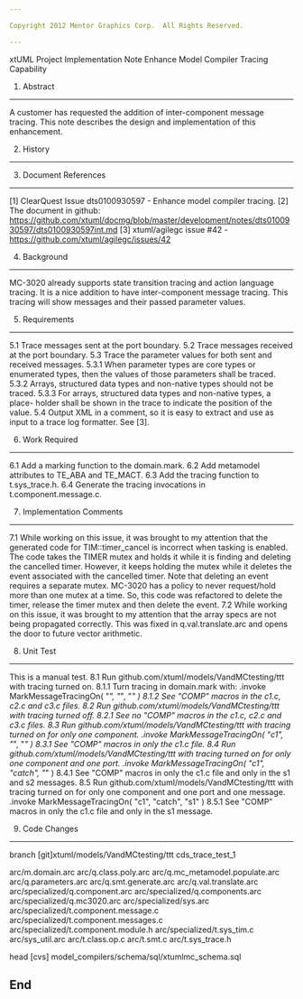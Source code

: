 ```yaml
---

Copyright 2012 Mentor Graphics Corp.  All Rights Reserved.

---
```


xtUML Project Implementation Note
Enhance Model Compiler Tracing Capability

1. Abstract
-----------
A customer has requested the addition of inter-component message tracing.
This note describes the design and implementation of this enhancement.

2. History
----------

3. Document References
----------------------
[1] ClearQuest Issue dts0100930597 - Enhance model compiler tracing.
[2] The document in github:
https://github.com/xtuml/docmg/blob/master/development/notes/dts0100930597/dts0100930597int.md
[3] xtuml/agilegc issue #42 - https://github.com/xtuml/agilegc/issues/42

4. Background
-------------
MC-3020 already supports state transition tracing and action language
tracing.  It is a nice addition to have inter-component message tracing.
This tracing will show messages and their passed parameter values.

5. Requirements
---------------
5.1    Trace messages sent at the port boundary.
5.2    Trace messages received at the port boundary.
5.3    Trace the parameter values for both sent and received messages.
5.3.1  When parameter types are core types or enumerated types, then
       the values of those parameters shall be traced.
5.3.2  Arrays, structured data types and non-native types should not be
       traced.
5.3.3  For arrays, structured data types and non-native types, a place-
       holder shall be shown in the trace to indicate the position of
       the value.
5.4    Output XML in a comment, so it is easy to extract and use as input
       to a trace log formatter.
See [3].

6. Work Required
----------------
6.1  Add a marking function to the domain.mark.
6.2  Add metamodel attributes to TE_ABA and TE_MACT.
6.3  Add the tracing function to t.sys_trace.h.
6.4  Generate the tracing invocations in t.component.message.c.

7. Implementation Comments
--------------------------
7.1  While working on this issue, it was brought to my attention that
     the generated code for TIM::timer_cancel is incorrect when tasking
     is enabled.  The code takes the TIMER mutex and holds it while it
     is finding and deleting the cancelled timer.  However, it keeps holding
     the mutex while it deletes the event associated with the cancelled 
     timer.  Note that deleting an event requires a separate mutex.
     MC-3020 has a policy to never request/hold more than one mutex at
     a time.  So, this code was refactored to delete the timer, release 
     the timer mutex and then delete the event.
7.2  While working on this issue, it was brought to my attention that
     the array specs are not being propagated correctly.  This was
     fixed in q.val.translate.arc and opens the door to future vector
     arithmetic.

8. Unit Test
------------
This is a manual test.
8.1   Run github.com/xtuml/models/VandMCtesting/ttt with tracing turned on.
8.1.1 Turn tracing in domain.mark with:
      .invoke MarkMessageTracingOn( "*", "*", "*" )
8.1.2 See "COMP" macros in the c1.c, c2.c and c3.c files.
8.2   Run github.com/xtuml/models/VandMCtesting/ttt with tracing turned off.
8.2.1 See _no_ "COMP" macros in the c1.c, c2.c and c3.c files.
8.3   Run github.com/xtuml/models/VandMCtesting/ttt with tracing turned on
      for only one component.
      .invoke MarkMessageTracingOn( "c1", "*", "*" )
8.3.1 See "COMP" macros in only the c1.c file.
8.4   Run github.com/xtuml/models/VandMCtesting/ttt with tracing turned on
      for only one component and one port.
      .invoke MarkMessageTracingOn( "c1", "catch", "*" )
8.4.1 See "COMP" macros in only the c1.c file and only in the s1 and s2
      messages.
8.5   Run github.com/xtuml/models/VandMCtesting/ttt with tracing turned on
      for only one component and one port and one message.
      .invoke MarkMessageTracingOn( "c1", "catch", "s1" )
8.5.1 See "COMP" macros in only the c1.c file and only in the s1 message.

9. Code Changes
---------------
branch [git]xtuml/models/VandMCtesting/ttt cds_trace_test_1

arc/m.domain.arc
arc/q.class.poly.arc
arc/q.mc_metamodel.populate.arc
arc/q.parameters.arc
arc/q.smt.generate.arc
arc/q.val.translate.arc
arc/specialized/q.component.arc
arc/specialized/q.components.arc
arc/specialized/q.mc3020.arc
arc/specialized/sys.arc
arc/specialized/t.component.message.c
arc/specialized/t.component.messages.c
arc/specialized/t.component.module.h
arc/specialized/t.sys_tim.c
arc/sys_util.arc
arc/t.class.op.c
arc/t.smt.c
arc/t.sys_trace.h

head [cvs]
model_compilers/schema/sql/xtumlmc_schema.sql


End
---

